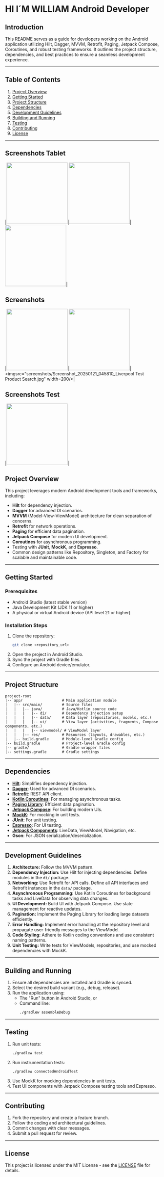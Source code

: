 # HI I´M WILLIAM Android Developer

## Introduction
This README serves as a guide for developers working on the Android application utilizing Hilt, Dagger, MVVM, Retrofit, Paging, Jetpack Compose, Coroutines, and robust testing frameworks. It outlines the project structure, dependencies, and best practices to ensure a seamless development experience.

---

## Table of Contents
1. [Project Overview](#project-overview)
2. [Getting Started](#getting-started)
3. [Project Structure](#project-structure)
4. [Dependencies](#dependencies)
5. [Development Guidelines](#development-guidelines)
6. [Building and Running](#building-and-running)
7. [Testing](#testing)
8. [Contributing](#contributing)
9. [License](#license)

---

## Screenshots Tablet

|<img src="screenshots/Liverpool Tablet.png" width=200/>|<img src="screenshots/Liverpool Tablet2.png" width=200/>|<img src="screenshots/Liverpool Tablet 3.png" width=200/>|
## Screenshots 
|<img src="screenshots/Screenshot_20250121_021721_Liverpool Test Product Search.jpg" width=200/>|<img src="screenshots/Screenshot_20250121_045846_Liverpool Test Product Search.jpg" width=200/>|
 <imgsrc="screenshots/Screenshot_20250121_045810_Liverpool Test Product Search.jpg" width=200/>|

## Screenshots Test
|<img src="screenshots/Liverpool Tablet.png" width=200/>|

## Project Overview
This project leverages modern Android development tools and frameworks, including:
- **Hilt** for dependency injection.
- **Dagger** for advanced DI scenarios.
- **MVVM** (Model-View-ViewModel) architecture for clean separation of concerns.
- **Retrofit** for network operations.
- **Paging** for efficient data pagination.
- **Jetpack Compose** for modern UI development.
- **Coroutines** for asynchronous programming.
- Testing with **JUnit**, **MockK**, and **Espresso**.
- Common design patterns like Repository, Singleton, and Factory for scalable and maintainable code.

---

## Getting Started
### Prerequisites
- Android Studio (latest stable version)
- Java Development Kit (JDK 11 or higher)
- A physical or virtual Android device (API level 21 or higher)

### Installation Steps
1. Clone the repository:
   ```bash
   git clone <repository_url>
   ```
2. Open the project in Android Studio.
3. Sync the project with Gradle files.
4. Configure an Android device/emulator.

---

## Project Structure
```
project-root
|-- app/                  # Main application module
|   |-- src/main/         # Source files
|   |   |-- java/         # Java/Kotlin source code
|   |   |   |-- di/       # Dependency Injection setup
|   |   |   |-- data/     # Data layer (repositories, models, etc.)
|   |   |   |-- ui/       # View layer (activities, fragments, Compose components, etc.)
|   |   |   |-- viewmodel/ # ViewModel layer
|   |   |-- res/          # Resources (layouts, drawables, etc.)
|   |-- build.gradle      # Module-level Gradle config
|-- build.gradle          # Project-level Gradle config
|-- gradle/               # Gradle wrapper files
|-- settings.gradle       # Gradle settings
```

---

## Dependencies
- **[Hilt](https://developer.android.com/training/dependency-injection/hilt)**: Simplifies dependency injection.
- **[Dagger](https://dagger.dev/)**: Used for advanced DI scenarios.
- **[Retrofit](https://square.github.io/retrofit/)**: REST API client.
- **[Kotlin Coroutines](https://kotlinlang.org/docs/coroutines-overview.html)**: For managing asynchronous tasks.
- **[Paging Library](https://developer.android.com/topic/libraries/architecture/paging)**: Efficient data pagination.
- **[Jetpack Compose](https://developer.android.com/jetpack/compose)**: For building modern UIs.
- **[MockK](https://mockk.io/)**: For mocking in unit tests.
- **[JUnit](https://junit.org/)**: For unit testing.
- **[Espresso](https://developer.android.com/training/testing/espresso)**: For UI testing.
- **[Jetpack Components](https://developer.android.com/jetpack)**: LiveData, ViewModel, Navigation, etc.
- **Gson**: For JSON serialization/deserialization.

---

## Development Guidelines
1. **Architecture:** Follow the MVVM pattern.
2. **Dependency Injection:** Use Hilt for injecting dependencies. Define modules in the `di/` package.
3. **Networking:** Use Retrofit for API calls. Define all API interfaces and Retrofit instances in the `data/` package.
4. **Asynchronous Programming:** Use Kotlin Coroutines for background tasks and LiveData for observing data changes.
5. **UI Development:** Build UI with Jetpack Compose. Use state management for reactive updates.
6. **Pagination:** Implement the Paging Library for loading large datasets efficiently.
7. **Error Handling:** Implement error handling at the repository level and propagate user-friendly messages to the ViewModel.
8. **Code Styling:** Adhere to Kotlin coding conventions and use consistent naming patterns.
9. **Unit Testing:** Write tests for ViewModels, repositories, and use mocked dependencies with MockK.

---

## Building and Running
1. Ensure all dependencies are installed and Gradle is synced.
2. Select the desired build variant (e.g., debug, release).
3. Run the application using:
   - The "Run" button in Android Studio, or
   - Command line:
     ```bash
     ./gradlew assembleDebug
     ```

---

## Testing
1. Run unit tests:
   ```bash
   ./gradlew test
   ```
2. Run instrumentation tests:
   ```bash
   ./gradlew connectedAndroidTest
   ```
3. Use MockK for mocking dependencies in unit tests.
4. Test UI components with Jetpack Compose testing tools and Espresso.

---

## Contributing
1. Fork the repository and create a feature branch.
2. Follow the coding and architectural guidelines.
3. Commit changes with clear messages.
4. Submit a pull request for review.

---

## License
This project is licensed under the MIT License - see the [LICENSE](LICENSE) file for details.

